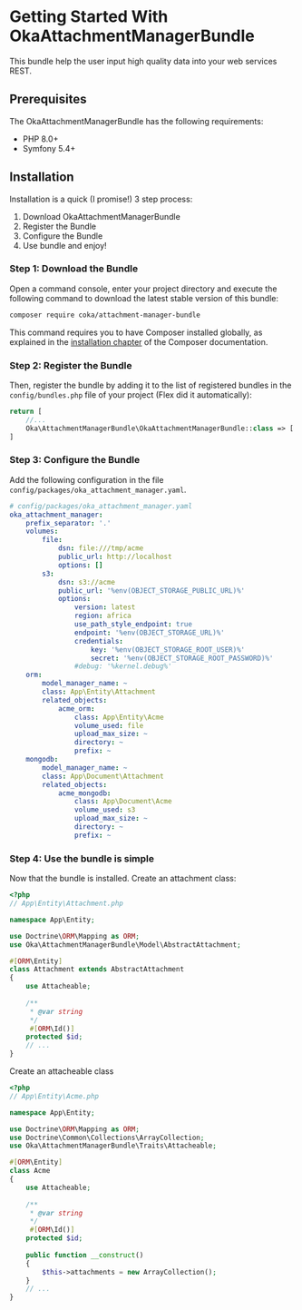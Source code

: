 # Getting Started With OkaAttachmentManagerBundle

This bundle help the user input high quality data into your web services REST.

## Prerequisites

The OkaAttachmentManagerBundle has the following requirements:

 - PHP 8.0+
 - Symfony 5.4+

## Installation

Installation is a quick (I promise!) 3 step process:

1. Download OkaAttachmentManagerBundle
2. Register the Bundle
3. Configure the Bundle
4. Use bundle and enjoy!

### Step 1: Download the Bundle

Open a command console, enter your project directory and execute the
following command to download the latest stable version of this bundle:

```bash
composer require coka/attachment-manager-bundle
```

This command requires you to have Composer installed globally, as explained
in the [installation chapter](https://getcomposer.org/doc/00-intro.md)
of the Composer documentation.

### Step 2: Register the Bundle

Then, register the bundle by adding it to the list of registered bundles
in the `config/bundles.php` file of your project (Flex did it automatically):

```php
return [
    //...
    Oka\AttachmentManagerBundle\OkaAttachmentManagerBundle::class => ['all' => true],
]
```

### Step 3: Configure the Bundle

Add the following configuration in the file `config/packages/oka_attachment_manager.yaml`.

```yaml
# config/packages/oka_attachment_manager.yaml
oka_attachment_manager:
    prefix_separator: '.'
    volumes:
        file:
            dsn: file:///tmp/acme
            public_url: http://localhost
            options: []
        s3:
            dsn: s3://acme
            public_url: '%env(OBJECT_STORAGE_PUBLIC_URL)%'
            options:
                version: latest
                region: africa
                use_path_style_endpoint: true
                endpoint: '%env(OBJECT_STORAGE_URL)%'
                credentials:
                    key: '%env(OBJECT_STORAGE_ROOT_USER)%'
                    secret: '%env(OBJECT_STORAGE_ROOT_PASSWORD)%'
                #debug: '%kernel.debug%'
    orm:
        model_manager_name: ~
        class: App\Entity\Attachment
        related_objects:
            acme_orm:
                class: App\Entity\Acme
                volume_used: file
                upload_max_size: ~
                directory: ~
                prefix: ~
    mongodb:
        model_manager_name: ~
        class: App\Document\Attachment
        related_objects:
            acme_mongodb:
                class: App\Document\Acme
                volume_used: s3
                upload_max_size: ~
                directory: ~
                prefix: ~
```

### Step 4: Use the bundle is simple

Now that the bundle is installed. 
Create an attachment class:

```php
<?php
// App\Entity\Attachment.php

namespace App\Entity;

use Doctrine\ORM\Mapping as ORM;
use Oka\AttachmentManagerBundle\Model\AbstractAttachment;

#[ORM\Entity]
class Attachment extends AbstractAttachment
{
	use Attacheable;
	
    /**
     * @var string
     */
     #[ORM\Id()]
    protected $id;
    // ...
}
```

Create an attacheable class

```php
<?php
// App\Entity\Acme.php

namespace App\Entity;

use Doctrine\ORM\Mapping as ORM;
use Doctrine\Common\Collections\ArrayCollection;
use Oka\AttachmentManagerBundle\Traits\Attacheable;

#[ORM\Entity]
class Acme
{
	use Attacheable;
	
    /**
     * @var string
     */
     #[ORM\Id()]
    protected $id;
    
    public function __construct()
    {
        $this->attachments = new ArrayCollection();
    }
    // ...
}
```
